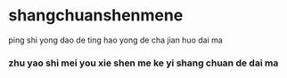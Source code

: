 # shangchuanshenmene
ping shi yong dao de ting hao yong de cha jian huo dai ma
### zhu yao shi mei you xie shen me ke yi shang chuan de dai ma
